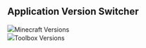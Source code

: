 ## Application Version Switcher
<div class="filedownload-container"><div class="version-container"><img src="https://cdn.discordapp.com/attachments/934253378459037717/989776006921461800/IMG_20220621_005608.png"><a>Minecraft Versions</a></div><div id="mcversion"></div></div><div class="filedownload-container"><div class="version-container"><img src="https://cdn.discordapp.com/attachments/934253378459037717/989776006921461800/IMG_20220621_005608.png"><a>Toolbox Versions</a></div><div id="tbversion"></div></div>
<script src="/assets/js/versions.js"></script>
